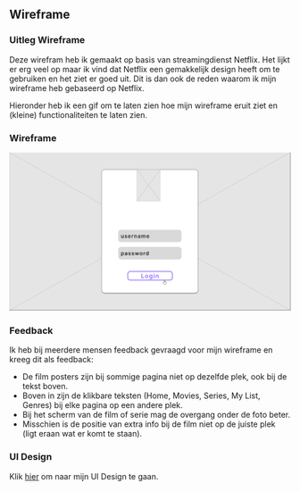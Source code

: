 ## Wireframe

### Uitleg Wireframe


Deze wirefram heb ik gemaakt op basis van streamingdienst Netflix. Het lijkt er erg veel op maar ik vind dat Netflix een gemakkelijk design heeft om te gebruiken en het ziet er goed uit. Dit is dan ook de reden waarom ik mijn wireframe heb gebaseerd op Netflix.

Hieronder heb ik een gif om te laten zien hoe mijn wireframe eruit ziet en (kleine) functionaliteiten te laten zien.

### Wireframe
![alt text](https://github.com/Mjaerten/S3-IP/blob/main/IP/ui%20design/Wireframe%20design.gif)


### Feedback

Ik heb bij meerdere mensen feedback gevraagd voor mijn wireframe en kreeg dit als feedback:

  - De film posters zijn bij sommige pagina niet op dezelfde plek, ook bij de tekst boven.
  - Boven in zijn de klikbare teksten (Home, Movies, Series, My List, Genres) bij elke pagina op een andere plek.
  - Bij het scherm van de film of serie mag de overgang onder de foto beter. 
  - Misschien is de positie van extra info bij de film niet op de juiste plek (ligt eraan wat er komt te staan).

### UI Design

Klik [hier](https://github.com/Mjaerten/S3-IP/blob/main/IP/ui%20design/UI%20design.md) om naar mijn UI Design te gaan.
